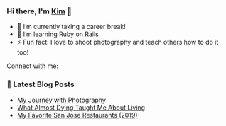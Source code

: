 ### Hi there, I'm [Kim](https://kimception.blog/) 👋

- 🔭 I’m currently taking a career break!
- 🌱 I’m learning Ruby on Rails
- ⚡ Fun fact: I love to shoot photography and teach others how to do it too!

Connect with me:


### 📕 Latest Blog Posts
<!-- BLOG-POST-LIST:START -->
- [My Journey with Photography](https://kimception.blog/2021/12/02/my-journey-with-photography/)
- [What Almost Dying Taught Me About Living](https://kimception.blog/2020/12/30/what-almost-dying-taught-me-about-living/)
- [My Favorite San Jose Restaurants &lpar;2019&rpar;](https://kimception.blog/2019/01/29/san-joses-top-10-restaurants/)
<!-- BLOG-POST-LIST:END -->
